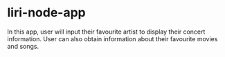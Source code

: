 # liri-node-app

In this app, user will input their favourite artist to display their concert information.  User can also obtain information about their favourite movies and songs.

